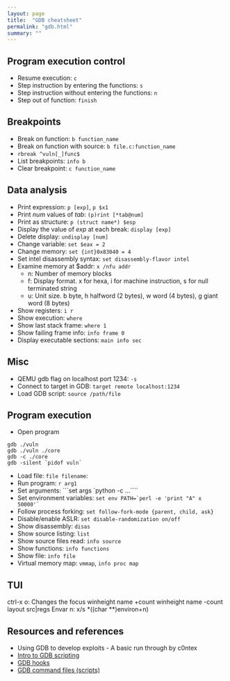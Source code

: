 ```yaml
---
layout: page
title:  "GDB cheatsheet"
permalink: "gdb.html"
summary: ""
---
```


## Program execution control
* Resume execution: `c`
* Step instruction by entering the functions: `s`
* Step instruction without entering the functions: `n`
* Step out of function: `finish`


## Breakpoints
* Break on function: `b function_name`
* Break on function with source: `b file.c:function_name`
* `rbreak ^vuln[_]func$`
* List breakpoints: `info b`
* Clear breakpoint: `c function_name`


## Data analysis
* Print expression: `p [exp]`, `p $x1`
* Print *num* values of *tab*: `(p)rint [*tab@num]`
* Print as structure: `p (struct name*) $esp`
* Display the value of *exp* at each break: `display [exp]`
* Delete display: `undisplay [num]`
* Change variable: `set $eax = 2`
* Change memory: `set {int}0x83040 = 4`
* Set intel disassembly syntax: `set disassembly-flavor intel`
* Examine memory at $addr: `x /nfu addr`
	* n: Number of memory blocks
	* f: Display format. x for hexa, i for machine instruction, s for null terminated string
	* u: Unit size. b byte, h halfword (2 bytes), w word (4 bytes), g giant word (8 bytes)
* Show registers: `i r`
* Show execution: `where`
* Show last stack frame: `where 1`
* Show failing frame info: `info frame 0`
* Display executable sections: `main info sec`


## Misc
* QEMU gdb flag on localhost port 1234: `-s`
* Connect to target in GDB: `target remote localhost:1234`
* Load GDB script: `source /path/file`


## Program execution
* Open program
```
gdb ./vuln
gdb ./vuln ./core
gdb -c ./core
gdb -silent `pidof vuln`
```
* Load file: `file filename`:
* Run program: `r arg1`
* Set arguments: ```set args `python -c ...````
* Set environment variables: ``` set env PATH=`perl -e 'print "A" x 50000'` ```
* Follow process forking: `set follow-fork-mode {parent, child, ask}`
* Disable/enable ASLR: `set disable-randomization on/off`
* Show disassembly: `disas`
* Show source listing: `list`
* Show source files read: `info source`
* Show functions: `info functions`
* Show file: `info file`
* Virtual memory map: `vmmap`, `info proc map`


## TUI
ctrl-x o: Changes the focus
winheight name +count
winheight name -count
	layout src|regs
	Envar n: x/s *((char **)environ+n)

## Resources and references
* Using GDB to develop exploits - A basic run through by c0ntex
* [Intro to GDB scripting](https://sdimitro.github.io/post/scripting-gdb/)
* [GDB hooks](https://sourceware.org/gdb/onlinedocs/gdb/Hooks.html)
* [GDB command files (scripts)](https://sourceware.org/gdb/onlinedocs/gdb/Command-Files.html)
